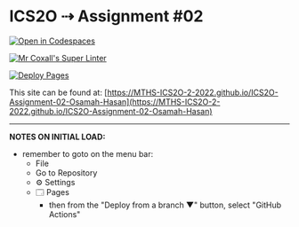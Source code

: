 # ICS2O ⇢ Assignment #02

[![Open in Codespaces](https://classroom.github.com/assets/launch-codespace-f4981d0f882b2a3f0472912d15f9806d57e124e0fc890972558857b51b24a6f9.svg)](https://classroom.github.com/open-in-codespaces?assignment_repo_id=10645439)

[![Mr Coxall's Super Linter](https://github.com/MTHS-ICS2O-2-2022/ICS2O-Assignment-02-Osamah-Hasan/workflows/Mr%20Coxall's%20Super%20Linter/badge.svg)](https://github.com/MTHS-ICS2O-2-2022/ICS2O-Assignment-02-Osamah-Hasan/actions)

[![Deploy Pages](https://github.com/MTHS-ICS2O-2-2022/ICS2O-Assignment-02-Osamah-Hasan/workflows/Deploy%20Pages/badge.svg)](https://github.com/MTHS-ICS2O-2-2022/ICS2O-Assignment-02-Osamah-Hasan/actions)

This site can be found at: [https://MTHS-ICS2O-2-2022.github.io/ICS2O-Assignment-02-Osamah-Hasan](https://MTHS-ICS2O-2-2022.github.io/ICS2O-Assignment-02-Osamah-Hasan)

---

**NOTES ON INITIAL LOAD:**
- remember to goto on the menu bar:
  - File
  - Go to Repository
  - ⚙ Settings
  - 🗔 Pages
    - then from the "Deploy from a branch ▼" button, select "GitHub Actions"
